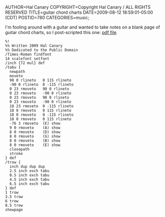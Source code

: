 AUTHOR=Hal Canary
COPYRIGHT=Copyright Hal Canary / ALL RIGHTS RESERVED
TITLE=guitar chord charts
DATE=2009-08-12 18:59:01-05:00 (CDT)
POSTID=780
CATEGORIES=music;

I'm fooling around with a guitar and wanted to take notes on a blank page of guitar chord charts, so I post-scripted this one: [pdf file](/pub/tablature.pdf).

    %!
    %% Written 2009 Hal Canary
    %% Dedicated to the Public Domain
    /Times-Roman findfont
    14 scalefont setfont
    /inch {72 mul} def
    /tabu {
      newpath
      moveto
      90 0 rlineto   0 115 rlineto
      -90 0 rlineto  0 -115 rlineto
      0 23 rmoveto   90 0 rlineto
      0 23 rmoveto   -90 0 rlineto
      0 23 rmoveto   90 0 rlineto
      0 23 rmoveto   -90 0 rlineto
      18 23 rmoveto  0 -115 rlineto
      18 0 rmoveto   0 115 rlineto
      18 0 rmoveto   0 -115 rlineto
      18 0 rmoveto   0 115 rlineto
      -76 3 rmoveto  (E) show
      9 0 rmoveto    (A) show
      8 0 rmoveto    (D) show
      8 0 rmoveto    (G) show
      8 0 rmoveto    (B) show
      8 0 rmoveto    (E) show
      closepath
      stroke
    } def
    /trow {
      inch dup dup dup
      2.5 inch exch tabu
      0.5 inch exch tabu
      4.5 inch exch tabu
      6.5 inch exch tabu
    } def
    1 trow
    3.5 trow
    6 trow
    8.5 trow
    showpage
